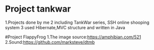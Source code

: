 # Project tankwar
1.Projects done by me
2 including TankWar series, SSH online shooping system
3 used Hibernate,MVC structure and written in Java

#Project FlappyFrog
1.The image source:https://amphibian.com/521
2.Sound:https://github.com/marksteve/dtmb
